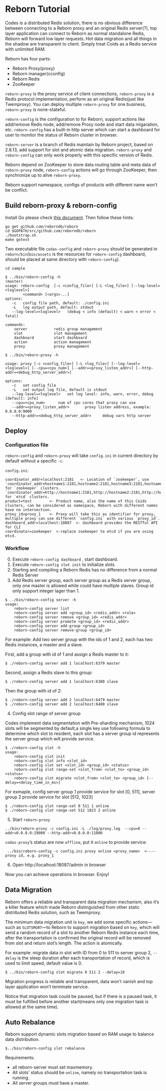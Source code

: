 # Reborn Tutorial

Codes is a distributed Redis solution, there is no obvious difference between connecting to a Reborn proxy and an original Redis server(?), top layer application can connect to Reborn as normal standalone Redis, Reborn will forward low layer requests. Hot data migration and all things in the shadow are transparent to client. Simply treat Coids as a Redis service with unlimited RAM. 

Reborn has four parts:
* Reborn Proxy(proxy)
* Reborn manager(cconfig)
* Reborn Redis
* ZooKeeper

`reborn-proxy` is the proxy service of client connections, `reborn-proxy` is a Redis protocol implementation, perform as an original Redis(just like Twemproxy). You can deploy multiple `reborn-proxy` for one business, `reborn-proxy` is none-stateful.

`reborn-config` is the configuration to for Reborn, support actions like add/remove Redis node, add/remove Proxy node and start data migaration, etc. `reborn-config` has a built-in http server which can start a dashboard for user to monitor the status of Reborn cluster in browser.

`reborn-server` is a branch of Redis maintain by Reborn project, based on 2.8.13, add support for slot and atomic data migration. `reborn-proxy` and `reborn-config` can only work properly with this specific version of Redis.

Reborn depend on ZooKeeper to store data routing table and meta data of `reborn-proxy` node, `reborn-config` actions will go through ZooKeeper, then synchronize up to alive `reborn-proxy`.

Reborn support namespace, configs of products with different name  won’t be conflict.

## Build reborn-proxy & reborn-config

Install Go please check [this document](https://github.com/astaxie/build-web-application-with-golang/blob/master/ebook/01.1.md). Then follow these hints:

```
go get github.com/reborndb/reborn
cd $GOPATH/src/github.com/reborndb/reborn
./bootstrap.sh
make gotest
```

Two executable file `codas-config` and `reborn-proxy` should be generated in `reborn/bin`(`bin/assets` is the resources for `reborn-config` dashboard, should be placed at same directory with `reborn-config`).

```
cd sample

$ ../bin/reborn-config -h                                                                                                                                                                                                                           (master)
usage: reborn-config  [-c <config_file>] [-L <log_file>] [--log-level=<loglevel>]
        <command> [<args>...]
options:
   -c   config file path, default: ./config.ini
   -L   log output path, default: stdout
   --log-level=<loglevel>   (debug < info (default) < warn < error < fatal)

commands:
    server            redis group management
    slot              slot management
    dashboard         start dashboard
    action            action management
    proxy             proxy management
```

```
$ ../bin/reborn-proxy -h

usage: proxy [-c <config_file>] [-L <log_file>] [--log-level=<loglevel>] [--cpu=<cpu_num>] [--addr=<proxy_listen_addr>] [--http-addr=<debug_http_server_addr>]

options:
   -c	set config file
   -L	set output log file, default is stdout
   --log-level=<loglevel>	set log level: info, warn, error, debug [default: info]
   --cpu=<cpu_num>		num of cpu cores that proxy can use
   --addr=<proxy_listen_addr>		proxy listen address, example: 0.0.0.0:9000
   --http-addr=<debug_http_server_addr>		debug vars http server
```

## Deploy

### Configuration file

`reborn-config` and `reborn-proxy` will take `config.ini` in current directory by default without a specific `-c`.

`config.ini`:

```
coordinator_addr=localhost:2181   <- Location of `zookeeper`, use `coordinator_addr=hostname1:2181,hostname2:2181,hostname3:2181,hostname4:2181,hostname5:2181` for `zookeeper` clusters.
`coordinator_addr=http://hostname1:2181,http://hostname2:2181,http://hostname3:2181 for `etcd` clusters.
product=test        <- Product name, also the name of this Coids clusters, can be considered as namespace, Reborn with different names have no intersection. 
proxy_id=proxy_1    <- Proxy will take this as identifier for proxy, multiple proxy can use different `config.ini` with various `proxy_id`.
dashboard_addr=localhost:18087  <- dashboard provides the RESTful API for CLI
coordinator=zookeeper  <-replace zookeeper to etcd if you are using etcd.
```

### Workflow
0. Execute `reborn-config dashboard` , start dashboard.
1. Execute `reborn-config slot init` to initialize slots
2. Starting and compiling a Reborn Redis has no difference from a normal Redis Server
3. Add Redis server group, each server group as a Redis server group, only one master is allowed while could have multiple slaves. Group id only support integer lager than 1.

```
$ ../bin/reborn-config server -h
usage:
    reborn-config server list
    reborn-config server add <group_id> <redis_addr> <role>
    reborn-config server remove <group_id> <redis_addr>
    reborn-config server promote <group_id> <redis_addr>
    reborn-config server add-group <group_id>
    reborn-config server remove-group <group_id>
```

For example: Add two server group with the ids of 1 and 2, each has two Redis instances, a master and a slave.

First, add a group with id of 1 and assign a Redis master to it:

```
$ ./reborn-config server add 1 localhost:6379 master
```

Second, assign a Redis slave to this group:

```
$ ./reborn-config server add 1 localhost:6380 slave
```

Then the group with id of 2:

```
$ ./reborn-config server add 2 localhost:6479 master
$ ./reborn-config server add 2 localhost:6480 slave
```

4. Config slot range of server group

Codes implement data segmentation with Pre-sharding mechanism, 1024 slots will be segmented by default,a single key use following formula to determine which slot to resident, each slot has a server group id represents the server group which will provide service.

```
$ ./reborn-config slot -h                                                                                                                                                                                                                     
usage:
    reborn-config slot init
    reborn-config slot info <slot_id>
    reborn-config slot set <slot_id> <group_id> <status>
    reborn-config slot range-set <slot_from> <slot_to> <group_id> <status>
    reborn-config slot migrate <slot_from> <slot_to> <group_id> [--delay=<delay_time_in_ms>]
```

For exmaple, config server group 1 provide service for slot [0, 511], server group 2 provide service for slot [512, 1023]

```
$ ./reborn-config slot range-set 0 511 1 online
$ ./reborn-config slot range-set 512 1023 2 online
```

5. Start `reborn-proxy`

```
../bin/reborn-proxy -c config.ini -L ./log/proxy.log  --cpu=8 --addr=0.0.0.0:19000 --http-addr=0.0.0.0:11000
```

`codas-proxy`’s status are now `offline`, put it `online` to provide service:

```
 ../bin/reborn-config -c config.ini proxy online <proxy_name>  <---- proxy id, e.g. proxy_1
```

6. Open http://localhost:18087/admin in browser

Now you can achieve operations in browser. Enjoy!

## Data Migration

Reborn offers a reliable and transparent data migration mechanism, also it’s a killer feature which made Reborn distinguished from other static distributed Redis solution, such as Twemproxy.

The minimum data migration unit is `key`, we add some specific actions—such as `SLOTSMGRT`—to Reborn to support migration based on `key`, which will send a random record of a slot to another Reborn Redis instance each time, after the transportation is confirmed the original record will be removed from slot and return slot’s length. The action is atomically.

For example: migrate data in slot with ID from 0 to 511 to server group 2, `--delay` is the sleep duration after each transportation of record, which is used to limit speed, default value is 0. 

```
$ ../bin/reborn-config slot migrate 0 511 2 --delay=10
```

Migration progress is reliable and transparent, data won’t vanish and top layer application won’t terminate service. 

Notice that migration task could be paused, but if there is a paused task, it must be fulfilled before another start(means only one migration task is allowed at the same time). 

## Auto Rebalance

Reborn support dynamic slots migration based on RAM usage to balance data distribution.
 
```
$../bin/reborn-config slot rebalance
```

Requirements:
 * all reborn-server must set maxmemory.
 * All slots’ status should be `online`, namely no transportation task is running. 
 * All server groups must have a master. 
